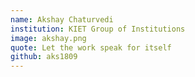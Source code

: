 ```yaml
---
name: Akshay Chaturvedi
institution: KIET Group of Institutions
image: akshay.png
quote: Let the work speak for itself
github: aks1809
---
```

